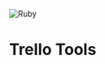 ![Ruby](https://github.com/Kalimaha/trello-tools/workflows/Ruby/badge.svg?branch=master)

# Trello Tools
